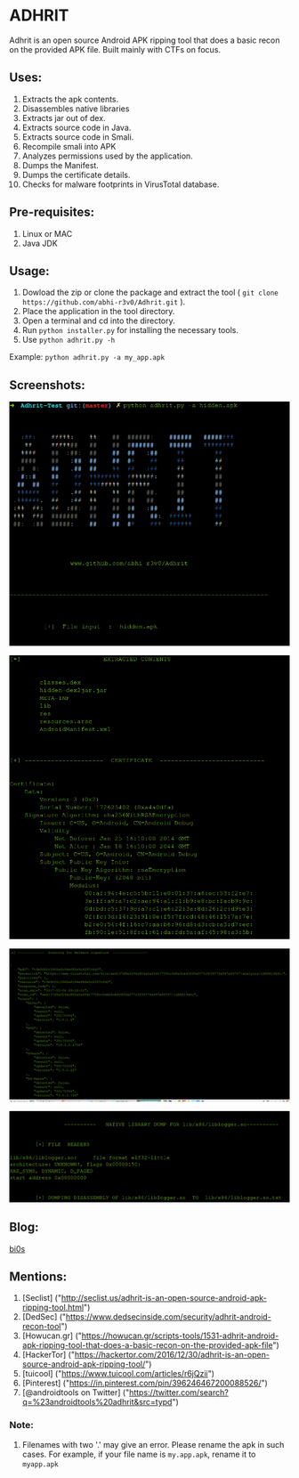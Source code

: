 # ADHRIT
Adhrit is an open source Android APK ripping tool that does a basic recon on the provided APK file. Built mainly with CTFs on focus. 

## Uses:

1. Extracts the apk contents.
2. Disassembles native libraries
3. Extracts jar out of dex.
4. Extracts source code in Java.
5. Extracts source code in Smali. 
6. Recompile smali into APK
7. Analyzes permissions used by the application.
8. Dumps the Manifest.
9. Dumps the certificate details.
10. Checks for malware footprints in VirusTotal database.  


## Pre-requisites:

1. Linux or MAC
2. Java JDK


## Usage:

1. Dowload the zip or clone the package and extract the tool ( ```git clone https://github.com/abhi-r3v0/Adhrit.git``` ).
2. Place the application in the tool directory. 
3. Open a terminal and cd into the directory.
4. Run ```python installer.py``` for installing the necessary tools.
5. Use ```python adhrit.py -h```

Example:  ```python adhrit.py -a my_app.apk```



## Screenshots:


![alt text](Docs/images/1.png)


![alt text](Docs/images/2.png)


![alt text](Docs/images/4.png)


![alt text](Docs/images/5.png)



## Blog:

[bi0s]("https://amritabi0s.wordpress.com/2017/09/24/adhrit-android-apk-reconnaissance-tool")



## Mentions:

1. [Seclist] ("http://seclist.us/adhrit-is-an-open-source-android-apk-ripping-tool.html")
2. [DedSec] ("https://www.dedsecinside.com/security/adhrit-android-recon-tool")
3. [Howucan.gr] ("https://howucan.gr/scripts-tools/1531-adhrit-android-apk-ripping-tool-that-does-a-basic-recon-on-the-provided-apk-file")
4. [HackerTor] ("https://hackertor.com/2016/12/30/adhrit-is-an-open-source-android-apk-ripping-tool/")
5. [tuicool] ("https://www.tuicool.com/articles/r6jQzii")
6. [Pinterest] ("https://in.pinterest.com/pin/396246467200088526/")
7. [@androidtools on Twitter] ("https://twitter.com/search?q=%23androidtools%20adhrit&src=typd")



### Note:

1. Filenames with two '.' may give an error. Please rename the apk in such cases.
For example, if your file name is ```my.app.apk```, rename it to ```myapp.apk```




